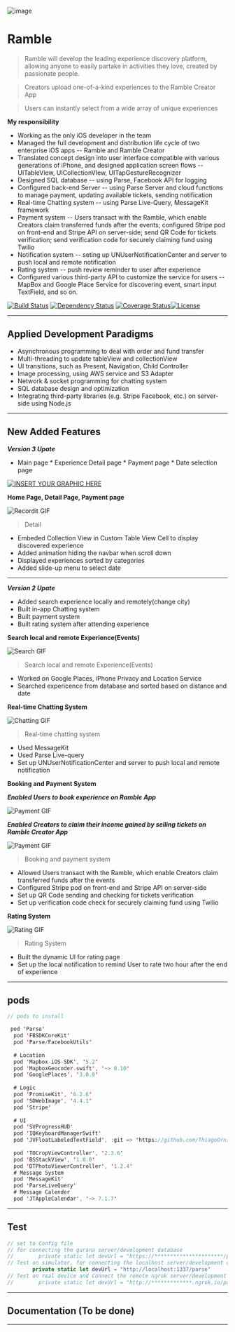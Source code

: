 ![image](https://github.com/ZhangHexiao/RambleApp/blob/master/images/RambleIcon.png)


# Ramble

> Ramble will develop the leading experience discovery platform, allowing anyone to easily partake in activities they love, created by passionate people.

> Creators upload one-of-a-kind experiences to the Ramble Creator App

> Users can instantly select from a wide array of unique experiences

**My responsibility**

- Working as the only iOS developer in the team
- Managed the full development and distribution life cycle of two enterprise iOS apps -- Ramble and Ramble Creator
- Translated concept design into user interface compatible with various generations of iPhone, and designed application screen flows -- UITableView, UICollectionVIew, UITapGestureRecognizer
- Designed SQL database -- using Parse, Facebook API for logging
- Configured back-end Server -- using Parse Server and cloud functions to manage payment, updating available tickets, sending notification
- Real-time Chatting system -- using Parse Live-Query, MessageKit framework
- Payment system -- Users transact with the Ramble, which enable Creators claim transferred funds after the events; configured Stripe pod on front-end and Stripe API on server-side; send QR Code for tickets verification; send verification code for securely claiming fund using Twilio
- Notification system -- seting up UNUserNotificationCenter and server to push local and remote notification
- Rating system -- push review reminder to user after experience
- Configured various third-party API to customize the service for users -- MapBox and Google Place Service for discovering event, smart input TextField, and so on. 


[![Build Status](http://img.shields.io/travis/badges/badgerbadgerbadger.svg?style=flat-square)](https://travis-ci.org/badges/badgerbadgerbadger) [![Dependency Status](http://img.shields.io/gemnasium/badges/badgerbadgerbadger.svg?style=flat-square)](https://gemnasium.com/badges/badgerbadgerbadger) [![Coverage Status](http://img.shields.io/coveralls/badges/badgerbadgerbadger.svg?style=flat-square)](https://coveralls.io/r/badges/badgerbadgerbadger)[![License](http://img.shields.io/:license-mit-blue.svg?style=flat-square)](http://badges.mit-license.org)

---
## Applied Development Paradigms

- Asynchronous programming to deal with order and fund transfer
- Multi-threading to update tableView and collectionView
- UI transitions, such as Present, Navigation, Child Controller
- Image processing, using AWS service and S3 Adapter
- Network & socket programming for chatting system
- SQL database design and optimization
- Integrating third-party libraries (e.g. Stripe Facebook, etc.) on server-side using Node.js
---
## New Added Features

***Version 3 Upate***
- Main page * Experience Detail page * Payment page * Date selection page

[![INSERT YOUR GRAPHIC HERE](https://github.com/ZhangHexiao/RambleApp/blob/master/images/version3.png)]()



**Home Page, Detail Page, Payment page**

![Recordit GIF](http://g.recordit.co/iLN6A0vSD8.gif)

> Detail
- Embeded Collection View in Custom Table View Cell to display discovered experience
- Added animation hiding the navbar when scroll down
- Displayed experiences sorted by categories
- Added slide-up menu to select date

---

***Version 2 Upate***
- Added search experience locally and remotely(change city)
- Built in-app Chatting system
- Built payment system
- Built rating system after attending experience

**Search local and remote Experience(Events)**

![Search GIF](https://github.com/ZhangHexiao/RambleApp/blob/master/images/SearchAndLocation.gif)

> Search local and remote Experience(Events)
- Worked on Google Places, iPhone Privacy and Location Service
- Searched expericence from database and sorted based on distance and date

**Real-time Chatting System**

![Chatting GIF](https://github.com/ZhangHexiao/RambleApp/blob/master/images/chatting.gif)

> Real-time chatting system
- Used MessageKit
- Used Parse Live-query
- Set up UNUserNotificationCenter and server to push local and remote notification

**Booking and Payment System**

***Enabled Users to book experience on Ramble App***

![Payment GIF](https://github.com/ZhangHexiao/RambleApp/blob/master/images/PaymentUser.gif)

***Enabled Creators to claim their income gained by selling tickets on Ramble Creator App***

![Payment GIF](https://github.com/ZhangHexiao/RambleApp/blob/master/images/PaymentCreator.gif)

> Booking and payment system

- Allowed Users transact with the Ramble, which enable Creators claim transferred funds after the events
- Configured Stripe pod on front-end and Stripe API on server-side
- Set up QR Code sending and checking for tickets verification 
- Set up verification code check for securely claiming fund using Twilio

**Rating System**

![Rating GIF](https://github.com/ZhangHexiao/RambleApp/blob/master/images/RatingSystem.gif)

> Rating System

- Built the dynamic UI for rating page
- Set up the local notification to remind User to rate two hour after the end of experience

---

## pods

```swift
// pods to install

 pod 'Parse'
  pod 'FBSDKCoreKit'
  pod 'Parse/FacebookUtils'
  
  # Location
  pod 'Mapbox-iOS-SDK', '5.2'
  pod 'MapboxGeocoder.swift', '~> 0.10'
  pod 'GooglePlaces', '3.0.0'
  
  # Logic
  pod 'PromiseKit', '6.2.6'
  pod 'SDWebImage', '4.4.1'
  pod 'Stripe'
  
  # UI
  pod 'SVProgressHUD'
  pod 'IQKeyboardManagerSwift'
  pod 'JVFloatLabeledTextField', :git => 'https://github.com/ThiagoOrniz/JVFloatLabeledTextField.git'
  
  pod 'TOCropViewController', '2.3.6'
  pod 'BSStackView', '1.0.0'
  pod 'DTPhotoViewerController', '1.2.4'
  # Message System
  pod 'MessageKit'
  pod 'ParseLiveQuery'
  # Message Calender
  pod 'JTAppleCalendar', '~> 7.1.7'
```
---

## Test

```swift
// set to Config file
// for connecting the gurana server/development database
//        private static let devUrl = "https://**********************/parse"
// Test on simulator, for connecting the localhost server/development database
        private static let devUrl = "http://localhost:1337/parse"
// Test on real device and Connect the remote ngrok server/development database
//        private static let devUrl = "http://*************.ngrok.io/parse"
```

---

## Documentation (To be done)

---
